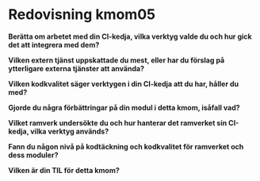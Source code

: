 ---
---
Redovisning kmom05
=========================

**Berätta om arbetet med din CI-kedja, vilka verktyg valde du och hur gick det att integrera med dem?**



**Vilken extern tjänst uppskattade du mest, eller har du förslag på ytterligare externa tjänster att använda?**



**Vilken kodkvalitet säger verktygen i din CI-kedja att du har, håller du med?**



**Gjorde du några förbättringar på din modul i detta kmom, isåfall vad?**



**Vilket ramverk undersökte du och hur hanterar det ramverket sin CI-kedja, vilka verktyg används?**



**Fann du någon nivå på kodtäckning och kodkvalitet för ramverket och dess moduler?**



**Vilken är din TIL för detta kmom?**
